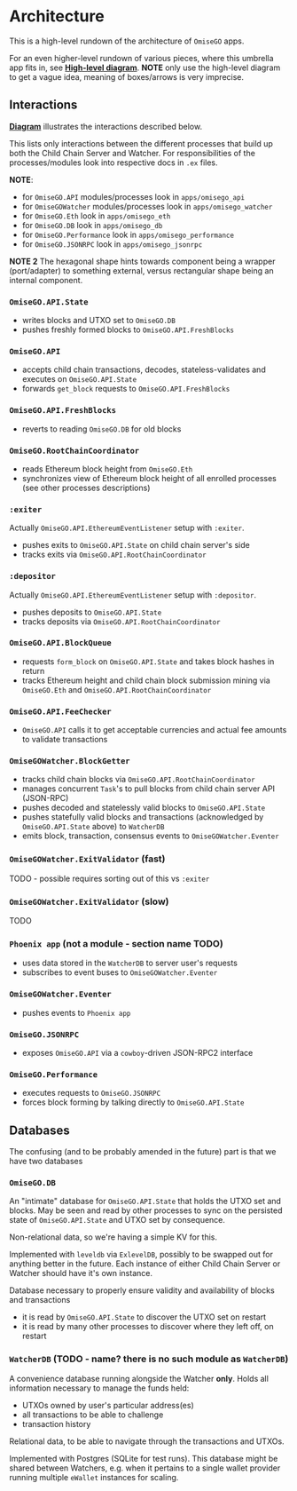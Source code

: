 # Architecture

This is a high-level rundown of the architecture of `OmiseGO` apps.

For an even higher-level rundown of various pieces, where this umbrella app fits in, see **[High-level diagram](https://docs.google.com/drawings/d/1wvyQPKrrBnjlA1BfhMYxHFXbbn0ixL5WaSavGTaj14s/edit)**.
**NOTE** only use the high-level diagram to get a vague idea, meaning of boxes/arrows is very imprecise.

## Interactions

**[Diagram](https://docs.google.com/drawings/d/11ugr_VQzqh0afU6NPpHW893jww182POaGE3sYhgm9Gw/edit?usp=sharing)** illustrates the interactions described below.

This lists only interactions between the different processes that build up both the Child Chain Server and Watcher.
For responsibilities of the processes/modules look into respective docs in `.ex` files.

**NOTE**:
- for `OmiseGO.API` modules/processes look in `apps/omisego_api`
- for `OmiseGOWatcher` modules/processes look in `apps/omisego_watcher`
- for `OmiseGO.Eth` look in `apps/omisego_eth`
- for `OmiseGO.DB` look in `apps/omisego_db`
- for `OmiseGO.Performance` look in `apps/omisego_performance`
- for `OmiseGO.JSONRPC` look in `apps/omisego_jsonrpc`

**NOTE 2** The hexagonal shape hints towards component being a wrapper (port/adapter) to something external, versus rectangular shape being an internal component.

### `OmiseGO.API.State`

- writes blocks and UTXO set to `OmiseGO.DB`
- pushes freshly formed blocks to `OmiseGO.API.FreshBlocks`

### `OmiseGO.API`

- accepts child chain transactions, decodes, stateless-validates and executes on `OmiseGO.API.State`
- forwards `get_block` requests to `OmiseGO.API.FreshBlocks`

### `OmiseGO.API.FreshBlocks`

- reverts to reading `OmiseGO.DB` for old blocks

### `OmiseGO.RootChainCoordinator`

- reads Ethereum block height from `OmiseGO.Eth`
- synchronizes view of Ethereum block height of all enrolled processes (see other processes descriptions)

### `:exiter`

Actually `OmiseGO.API.EthereumEventListener` setup with `:exiter`.

- pushes exits to `OmiseGO.API.State` on child chain server's side
- tracks exits via `OmiseGO.API.RootChainCoordinator`

### `:depositor`

Actually `OmiseGO.API.EthereumEventListener` setup with `:depositor`.

- pushes deposits to `OmiseGO.API.State`
- tracks deposits via `OmiseGO.API.RootChainCoordinator`

### `OmiseGO.API.BlockQueue`

- requests `form_block` on `OmiseGO.API.State` and takes block hashes in return
- tracks Ethereum height and child chain block submission mining via `OmiseGO.Eth` and `OmiseGO.API.RootChainCoordinator`

### `OmiseGO.API.FeeChecker`
- `OmiseGO.API` calls it to get acceptable currencies and actual fee amounts to validate transactions

### `OmiseGOWatcher.BlockGetter`

- tracks child chain blocks via `OmiseGO.API.RootChainCoordinator`
- manages concurrent `Task`'s to pull blocks from child chain server API (JSON-RPC)
- pushes decoded and statelessly valid blocks to `OmiseGO.API.State`
- pushes statefully valid blocks and transactions (acknowledged by `OmiseGO.API.State` above) to `WatcherDB`
- emits block, transaction, consensus events to `OmiseGOWatcher.Eventer`

### `OmiseGOWatcher.ExitValidator` (fast)

TODO - possible requires sorting out of this vs `:exiter`

### `OmiseGOWatcher.ExitValidator` (slow)

TODO

### `Phoenix app` (not a module - section name TODO)

- uses data stored in the `WatcherDB` to server user's requests
- subscribes to event buses to `OmiseGOWatcher.Eventer`

### `OmiseGOWatcher.Eventer`

- pushes events to `Phoenix app`

### `OmiseGO.JSONRPC`

- exposes `OmiseGO.API` via a `cowboy`-driven JSON-RPC2 interface

### `OmiseGO.Performance`

- executes requests to `OmiseGO.JSONRPC`
- forces block forming by talking directly to `OmiseGO.API.State`

## Databases

The confusing (and to be probably amended in the future) part is that we have two databases

### `OmiseGO.DB`

An "intimate" database for `OmiseGO.API.State` that holds the UTXO set and blocks.
May be seen and read by other processes to sync on the persisted state of `OmiseGO.API.State` and UTXO set by consequence.

Non-relational data, so we're having a simple KV for this.

Implemented with `leveldb` via `ExlevelDB`, possibly to be swapped out for anything better in the future.
Each instance of either Child Chain Server or Watcher should have it's own instance.

Database necessary to properly ensure validity and availability of blocks and transactions

- it is read by `OmiseGO.API.State` to discover the UTXO set on restart
- it is read by many other processes to discover where they left off, on restart

### `WatcherDB` (TODO - name? there is no such module as `WatcherDB`)

A convenience database running alongside the Watcher **only**.
Holds all information necessary to manage the funds held:
- UTXOs owned by user's particular address(es)
- all transactions to be able to challenge
- transaction history

Relational data, to be able to navigate through the transactions and UTXOs.

Implemented with Postgres (SQLite for test runs).
This database might be shared between Watchers, e.g. when it pertains to a single wallet provider running multiple `eWallet` instances for scaling.

